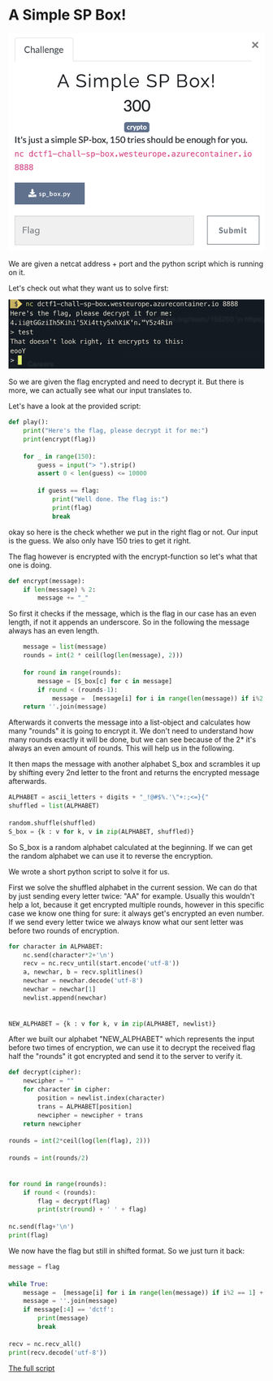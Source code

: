 A Simple SP Box!
==================

![challenge.png](challenge.png)

We are given a netcat address + port and the python script which is running on it.

Let's check out what they want us to solve first:

![testnc.png](testnc.png)

So we are given the flag encrypted and need to decrypt it. But there is more, we can actually see what our input translates to.

Let's have a look at the provided script:

```py
def play():
    print("Here's the flag, please decrypt it for me:")
    print(encrypt(flag))

    for _ in range(150):
        guess = input("> ").strip()
        assert 0 < len(guess) <= 10000

        if guess == flag:
            print("Well done. The flag is:")
            print(flag)
            break
```
okay so here is the check whether we put in the right flag or not. Our input is the guess.
We also only have 150 tries to get it right.

The flag however is encrypted with the encrypt-function so let's what that one is doing.

```py
def encrypt(message):
    if len(message) % 2:
        message += "_"
```
So first it checks if the message, which is the flag in our case has an even length, if not it appends an underscore. So in the following the message always has an even length.

```py
	message = list(message)
	rounds = int(2 * ceil(log(len(message), 2))) 

	for round in range(rounds):
	    message = [S_box[c] for c in message]
	    if round < (rounds-1):
	        message =  [message[i] for i in range(len(message)) if i%2 == 1] + [message[i] for i in range(len(message)) if i%2 == 0]
	return ''.join(message)
```

Afterwards it converts the message into a list-object and calculates how many "rounds" it is going to encrypt it. We don't need to understand how many rounds exactly it will be done, but we can see because of the 2* it's always an even amount of rounds. This will help us in the following.

It then maps the message with another alphabet S_box and scrambles it up by shifting every 2nd letter to the front and returns the encrypted message afterwards.

```py
ALPHABET = ascii_letters + digits + "_!@#$%.'\"+:;<=}{"
shuffled = list(ALPHABET)

random.shuffle(shuffled) 
S_box = {k : v for k, v in zip(ALPHABET, shuffled)} 
```
So S_box is a random alphabet calculated at the beginning.
If we can get the random alphabet we can use it to reverse the encryption.

We wrote a short python script to solve it for us.

First we solve the shuffled alphabet in the current session. We can do that by just sending every letter twice: "AA" for example.
Usually this wouldn't help a lot, because it get encrypted multiple rounds, however in this specific case we know one thing for sure: it always get's encrypted an even number. If we send every letter twice we always know what our sent letter was before two rounds of encryption. 

```py
for character in ALPHABET:
	nc.send(character*2+'\n')
	recv = nc.recv_until(start.encode('utf-8'))
	a, newchar, b = recv.splitlines()
	newchar = newchar.decode('utf-8')
	newchar = newchar[1]
	newlist.append(newchar)


NEW_ALPHABET = {k : v for k, v in zip(ALPHABET, newlist)}
```
After we built our alphabet "NEW_ALPHABET" which represents the input before two times of encryption, we can use it to decrypt the received flag half the "rounds" it got encrypted and send it to the server to verify it.

```py
def decrypt(cipher):
	newcipher = ""
	for character in cipher:
		position = newlist.index(character)
		trans = ALPHABET[position]
		newcipher = newcipher + trans
	return newcipher

rounds = int(2*ceil(log(len(flag), 2)))

rounds = int(rounds/2)


for round in range(rounds):
	if round < (rounds):
		flag = decrypt(flag)
		print(str(round) + ' ' + flag)

nc.send(flag+'\n')
print(flag)
```

We now have the flag but still in shifted format. So we just turn it back:

```py
message = flag

while True:
	message =  [message[i] for i in range(len(message)) if i%2 == 1] + [message[i] for i in range(len(message)) if i%2 == 0]
	message = ''.join(message)
	if message[:4] == 'dctf':
		print(message)
		break

recv = nc.recv_all()
print(recv.decode('utf-8'))
```
[The full script](A_simple_SP_BOX.py)













